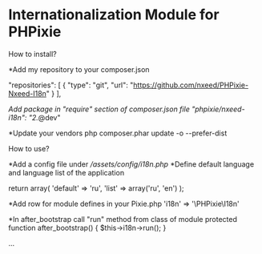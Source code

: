 Internationalization Module for PHPixie
====================

How to install?

*Add my repository to your composer.json

"repositories": [
    {
        "type": "git",
        "url": "https://github.com/nxeed/PHPixie-Nxeed-I18n"
    }
],

*Add package in "require" section of composer.json file
"phpixie/nxeed-i18n": "2.*@dev"

*Update your vendors
php composer.phar update -o  --prefer-dist

How to use?

*Add a config file under */assets/config/i18n.php*
*Define default language and language list of the application

return array(
    'default' => 'ru',
    'list' => array('ru', 'en')
);

*Add row for module defines in your Pixie.php
'i18n' => '\PHPixie\I18n'

*In after_bootstrap call "run" method from class of module
protected function after_bootstrap() {
    $this->i18n->run();
}

...

